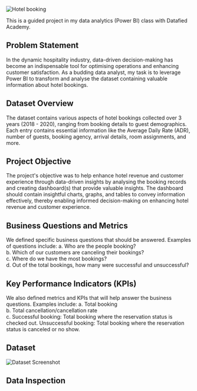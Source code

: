 ![Hotel booking](https://github.com/Onorable-e/Hotel-Bookings/assets/139487541/b40c430e-11c1-4a78-9135-e58f252ed054)

This is a guided project in my data analytics (Power BI) class with Datafied Academy. <br>
## Problem Statement 
In the dynamic hospitality industry, data-driven decision-making has become an indispensable tool for optimising operations and enhancing customer satisfaction. As a budding data analyst, my task is to leverage Power BI to transform and analyse the dataset containing valuable information about hotel bookings.
## Dataset Overview 
The dataset contains various aspects of hotel bookings collected over 3 years (2018 - 2020), ranging from booking details to guest demographics. Each entry contains essential information like the Average Daily Rate (ADR), number of guests, booking agency, arrival details, room assignments, and more. 
## Project Objective 
The project's objective was to help enhance hotel revenue and customer experience through data-driven insights by analysing the booking records and creating dashboard(s) that provide valuable insights. The dashboard should contain insightful charts, graphs, and tables to convey information effectively, thereby enabling informed decision-making on enhancing hotel revenue and customer experience. 
## Business Questions and Metrics
We defined specific business questions that should be answered. Examples of questions include:
a. Who are the people booking? <br>
b. Which of our customers are canceling their bookings? <br>
c. Where do we have the most bookings? <br>
d. Out of the total bookings, how many were successful and unsuccessful? <br>
## Key Performance Indicators (KPIs)
We also defined metrics and KPIs that will help answer the business questions. Examples include:
a. Total booking <br>
b. Total cancellation/cancellation rate <br>
c. Successful booking: Total booking where the reservation status is checked out. Unsuccessful booking: Total booking where the reservation status is canceled or no show. <br>
## Dataset
![Dataset Screenshot](https://github.com/Onorable-e/Hotel-Bookings/assets/139487541/6f624268-1f33-482b-8464-1482926fadbc)
## Data Inspection

